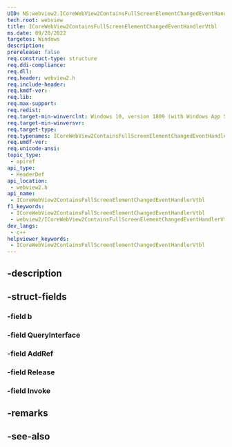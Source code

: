 ```yaml
---
UID: NS:webview2.ICoreWebView2ContainsFullScreenElementChangedEventHandlerVtbl
tech.root: webview
title: ICoreWebView2ContainsFullScreenElementChangedEventHandlerVtbl
ms.date: 09/20/2022
targetos: Windows
description: 
prerelease: false
req.construct-type: structure
req.ddi-compliance: 
req.dll: 
req.header: webview2.h
req.include-header: 
req.kmdf-ver: 
req.lib: 
req.max-support: 
req.redist: 
req.target-min-winverclnt: Windows 10, version 1809 (with Windows App SDK 1.1 or later)
req.target-min-winversvr: 
req.target-type: 
req.typenames: ICoreWebView2ContainsFullScreenElementChangedEventHandlerVtbl
req.umdf-ver: 
req.unicode-ansi: 
topic_type:
 - apiref
api_type:
 - HeaderDef
api_location:
 - webview2.h
api_name:
 - ICoreWebView2ContainsFullScreenElementChangedEventHandlerVtbl
f1_keywords:
 - ICoreWebView2ContainsFullScreenElementChangedEventHandlerVtbl
 - webview2/ICoreWebView2ContainsFullScreenElementChangedEventHandlerVtbl
dev_langs:
 - c++
helpviewer_keywords:
 - ICoreWebView2ContainsFullScreenElementChangedEventHandlerVtbl
---
```


## -description

## -struct-fields

### -field b

### -field QueryInterface

### -field AddRef

### -field Release

### -field Invoke

## -remarks

## -see-also

